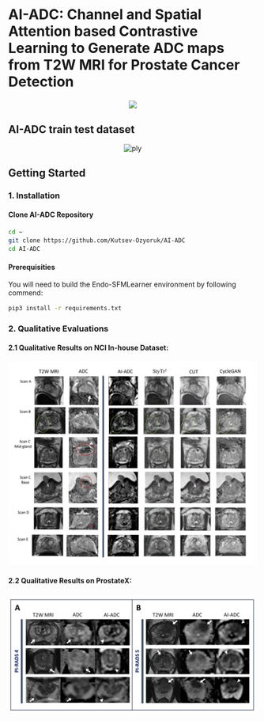 # AI-ADC: Channel and Spatial Attention based Contrastive Learning to Generate ADC maps from T2W MRI for Prostate Cancer Detection
<p align="center">
<img align="center"  src='imgs/EndoSLAM_Logo.jpeg' width=456/> 
</p>

## AI-ADC train test dataset

<p align="center">
  <img src="imgs/ply2.gif" alt="ply" />
</p>

## Getting Started

### 1. Installation

#### Clone AI-ADC Repository

```bash
cd ~
git clone https://github.com/Kutsev-Ozyoruk/AI-ADC
cd AI-ADC
```

#### Prerequisities

You will need to build the Endo-SFMLearner environment by following commend:

```bash
pip3 install -r requirements.txt
```

### 2. Qualitative Evaluations

#### 2.1 Qualitative Results on NCI In-house Dataset:

<p align="center">
<img src='imgs/nci_qual.png' width=800/> 
</p>

#### 2.2 Qualitative Results on ProstateX:

<p align="center">
<img src='imgs/prostateX_qual.png' width=800/> 
</p>
